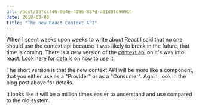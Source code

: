 ```yaml
---
url: /post/18fccf46-0b4e-4396-837d-d11d9fd90916
date: 2018-03-09
title: "The new React Context API"
---
```




When I spent weeks upon weeks to write about React I said that no one should use the context api because it was likely to break in the future, that time is coming. There is a new version of the [context api](https://github.com/reactjs/rfcs/pull/2) on it's way into react. Look here for [details](https://medium.com/dailyjs/reacts-%EF%B8%8F-new-context-api-70c9fe01596b) on how to use it. 



The short version is that the new context API will be more like a component, that you either use as a "Provider" or as a "Consumer". Again, look in the blog post above for details. 



It looks like it will be a million times easier to understand and use compared to the old system. 
